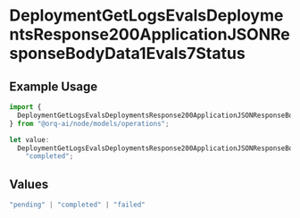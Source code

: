 # DeploymentGetLogsEvalsDeploymentsResponse200ApplicationJSONResponseBodyData1Evals7Status

## Example Usage

```typescript
import {
  DeploymentGetLogsEvalsDeploymentsResponse200ApplicationJSONResponseBodyData1Evals7Status,
} from "@orq-ai/node/models/operations";

let value:
  DeploymentGetLogsEvalsDeploymentsResponse200ApplicationJSONResponseBodyData1Evals7Status =
    "completed";
```

## Values

```typescript
"pending" | "completed" | "failed"
```